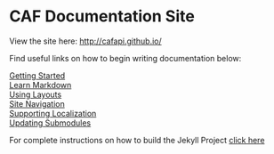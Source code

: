 # CAF Documentation Site

View the site here: http://cafapi.github.io/

Find useful links on how to begin writing documentation below:

[Getting Started](developer_docs/getting_started.md)  
[Learn Markdown](https://guides.github.com/features/mastering-markdown/)  
[Using Layouts](developer_docs/using_layouts.md)  
[Site Navigation](developer_docs/navigation.md)  
[Supporting Localization](developer_docs/localization.md)  
[Updating Submodules](developer_docs/submodules.md)

For complete instructions on how to build the Jekyll Project [click here](developer_docs/building_jekyll.md)

